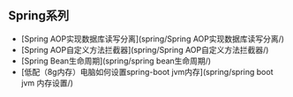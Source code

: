
## Spring系列
- [Spring AOP实现数据库读写分离](spring/Spring AOP实现数据库读写分离/)
- [Spring AOP自定义方法拦截器](spring/Spring AOP自定义方法拦截器/)
- [Spring Bean生命周期](spring/spring bean生命周期/)
- [低配（8g内存）电脑如何设置spring-boot jvm内存](spring/spring boot jvm 内存设置/)
